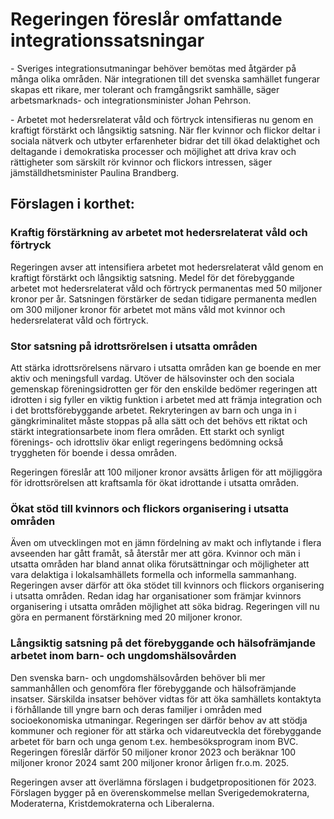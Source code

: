 # Regeringen föreslår omfattande integrationssatsningar

\- Sveriges integrationsutmaningar behöver bemötas med åtgärder på många olika områden. När integrationen till det svenska samhället fungerar skapas ett rikare, mer tolerant och framgångsrikt samhälle, säger arbetsmarknads\- och integrationsminister Johan Pehrson.

\- Arbetet mot hedersrelaterat våld och förtryck intensifieras nu genom en kraftigt förstärkt och långsiktig satsning. När fler kvinnor och flickor deltar i sociala nätverk och utbyter erfarenheter bidrar det till ökad delaktighet och deltagande i demokratiska processer och möjlighet att driva krav och rättigheter som särskilt rör kvinnor och flickors intressen, säger jämställdhetsminister Paulina Brandberg.

## Förslagen i korthet:

### Kraftig förstärkning av arbetet mot hedersrelaterat våld och förtryck

Regeringen avser att intensifiera arbetet mot hedersrelaterat våld genom en kraftigt förstärkt och långsiktig satsning. Medel för det förebyggande arbetet mot hedersrelaterat våld och förtryck permanentas med 50 miljoner kronor per år. Satsningen förstärker de sedan tidigare permanenta medlen om 300 miljoner kronor för arbetet mot mäns våld mot kvinnor och hedersrelaterat våld och förtryck.

### Stor satsning på idrottsrörelsen i utsatta områden

Att stärka idrottsrörelsens närvaro i utsatta områden kan ge boende en mer aktiv och meningsfull vardag. Utöver de hälsovinster och den sociala gemenskap föreningsidrotten ger för den enskilde bedömer regeringen att idrotten i sig fyller en viktig funktion i arbetet med att främja integration och i det brottsförebyggande arbetet. Rekryteringen av barn och unga in i gängkriminalitet måste stoppas på alla sätt och det behövs ett riktat och stärkt integrationsarbete inom flera områden. Ett starkt och synligt förenings\- och idrottsliv ökar enligt regeringens bedömning också tryggheten för boende i dessa områden.

Regeringen föreslår att 100 miljoner kronor avsätts årligen för att möjliggöra för idrottsrörelsen att kraftsamla för ökat idrottande i utsatta områden.

### Ökat stöd till kvinnors och flickors organisering i utsatta områden

Även om utvecklingen mot en jämn fördelning av makt och inflytande i flera avseenden har gått framåt, så återstår mer att göra. Kvinnor och män i utsatta områden har bland annat olika förutsättningar och möjligheter att vara delaktiga i lokalsamhällets formella och informella sammanhang. Regeringen avser därför att öka stödet till kvinnors och flickors organisering i utsatta områden. Redan idag har organisationer som främjar kvinnors organisering i utsatta områden möjlighet att söka bidrag. Regeringen vill nu göra en permanent förstärkning med 20 miljoner kronor.

### Långsiktig satsning på det förebyggande och hälsofrämjande arbetet inom barn\- och ungdomshälsovården

Den svenska barn\- och ungdomshälsovården behöver bli mer sammanhållen och genomföra fler förebyggande och hälsofrämjande insatser. Särskilda insatser behöver vidtas för att öka samhällets kontaktyta i förhållande till yngre barn och deras familjer i områden med socioekonomiska utmaningar. Regeringen ser därför behov av att stödja kommuner och regioner för att stärka och vidareutveckla det förebyggande arbetet för barn och unga genom t.ex. hembesöksprogram inom BVC. Regeringen föreslår därför 50 miljoner kronor 2023 och beräknar 100 miljoner kronor 2024 samt 200 miljoner kronor årligen fr.o.m. 2025\.

Regeringen avser att överlämna förslagen i budgetpropositionen för 2023\. Förslagen bygger på en överenskommelse mellan Sverigedemokraterna, Moderaterna, Kristdemokraterna och Liberalerna.
